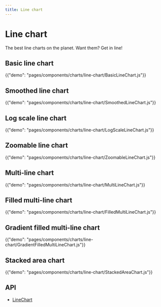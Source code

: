 ```yaml
---
title: Line chart
---
```


# Line chart

<p class="description">The best line charts on the planet. Want them? Get in line!</p>

## Basic line chart

{{"demo": "pages/components/charts/line-chart/BasicLineChart.js"}}

## Smoothed line chart

{{"demo": "pages/components/charts/line-chart/SmoothedLineChart.js"}}

## Log scale line chart

{{"demo": "pages/components/charts/line-chart/LogScaleLineChart.js"}}

## Zoomable line chart

{{"demo": "pages/components/charts/line-chart/ZoomableLineChart.js"}}

## Multi-line chart

{{"demo": "pages/components/charts/line-chart/MultiLineChart.js"}}

## Filled multi-line chart

{{"demo": "pages/components/charts/line-chart/FilledMultiLineChart.js"}}

## Gradient filled multi-line chart

{{"demo": "pages/components/charts/line-chart/GradientFilledMultiLineChart.js"}}

## Stacked area chart

{{"demo": "pages/components/charts/line-chart/StackedAreaChart.js"}}

## API

- [LineChart](/api/data-grid/line-chart-props/)
